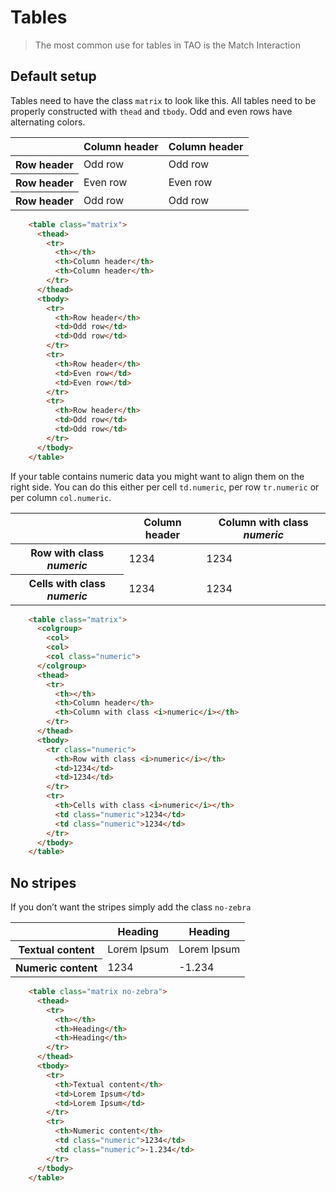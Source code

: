 <!--
tags: ["Style Guide:Tables"]
-->

# Tables	

> The most common use for tables in TAO is the Match Interaction					

## Default setup

Tables need to have the class `matrix` to look like this. All tables need to be properly constructed with `thead` and `tbody`. Odd and even rows have alternating colors.

<table class="matrix">
  <thead>
    <tr>
      <th></th>
      <th>Column header</th>
      <th>Column header</th>
    </tr>
  </thead>
  <tbody>
    <tr>
      <th>Row header</th>
      <td>Odd row</td>
      <td>Odd row</td>
    </tr>
    <tr>
      <th>Row header</th>
      <td>Even row</td>
      <td>Even row</td>
    </tr>
    <tr>
      <th>Row header</th>
      <td>Odd row</td>
      <td>Odd row</td>
    </tr>
  </tbody>
</table>

```html
	<table class="matrix">
	  <thead>
	    <tr>
	      <th></th>
	      <th>Column header</th>
	      <th>Column header</th>
	    </tr>
	  </thead>
	  <tbody>
	    <tr>
	      <th>Row header</th>
	      <td>Odd row</td>
	      <td>Odd row</td>
	    </tr>
	    <tr>
	      <th>Row header</th>
	      <td>Even row</td>
	      <td>Even row</td>
	    </tr>
	    <tr>
	      <th>Row header</th>
	      <td>Odd row</td>
	      <td>Odd row</td>
	    </tr>
	  </tbody>
	</table>
```

If your table contains numeric data you might want to align them on the right side. You can do this either per cell `td.numeric`, per row `tr.numeric` or per column `col.numeric`.

<table class="matrix">
  <colgroup>
    <col>
    <col>
    <col class="numeric">
  </colgroup>
  <thead>
    <tr>
      <th></th>
      <th>Column header</th>
      <th>Column with class <i>numeric</i></th>
    </tr>
  </thead>
  <tbody>
    <tr class="numeric">
      <th>Row with class <i>numeric</i></th>
      <td>1234</td>
      <td>1234</td>
    </tr>
    <tr>
      <th>Cells with class <i>numeric</i></th>
      <td class="numeric">1234</td>
      <td class="numeric">1234</td>
    </tr>
  </tbody>
</table>

```html
	<table class="matrix">
	  <colgroup>
	    <col>
	    <col>
	    <col class="numeric">
	  </colgroup>
	  <thead>
	    <tr>
	      <th></th>
	      <th>Column header</th>
	      <th>Column with class <i>numeric</i></th>
	    </tr>
	  </thead>
	  <tbody>
	    <tr class="numeric">
	      <th>Row with class <i>numeric</i></th>
	      <td>1234</td>
	      <td>1234</td>
	    </tr>
	    <tr>
	      <th>Cells with class <i>numeric</i></th>
	      <td class="numeric">1234</td>
	      <td class="numeric">1234</td>
	    </tr>
	  </tbody>
	</table>
```

## No stripes

If you don’t want the stripes simply add the class `no-zebra`

<table class="matrix no-zebra">
  <thead>
    <tr>
      <th></th>
      <th>Heading</th>
      <th>Heading</th>
    </tr>
  </thead> 
  <tbody>
    <tr>
      <th>Textual content</th>
      <td>Lorem Ipsum</td>
      <td>Lorem Ipsum</td>
    </tr>
    <tr>
      <th>Numeric content</th>
      <td class="numeric">1234</td>
      <td class="numeric">-1.234</td>
    </tr>
  </tbody>
</table>

```html
    <table class="matrix no-zebra">
      <thead>
        <tr>
          <th></th>
          <th>Heading</th>
          <th>Heading</th>
        </tr>
      </thead> 
      <tbody>
        <tr>
          <th>Textual content</th>
          <td>Lorem Ipsum</td>
          <td>Lorem Ipsum</td>
        </tr>
        <tr>
          <th>Numeric content</th>
          <td class="numeric">1234</td>
          <td class="numeric">-1.234</td>
        </tr>
      </tbody>
    </table>
```
